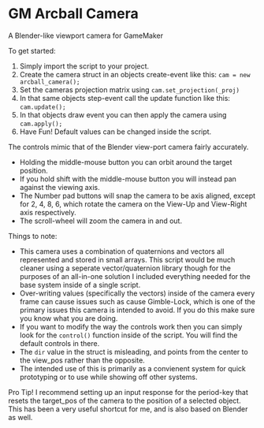 # GM Arcball Camera
 A Blender-like viewport camera for GameMaker

To get started:
1. Simply import the script to your project.
2. Create the camera struct in an objects create-event like this: ```cam = new arcball_camera(); ```
3. Set the cameras projection matrix using ```cam.set_projection(_proj)```
5. In that same objects step-event call the update function like this: ```cam.update();```
6. In that objects draw event you can then apply the camera using ```cam.apply();```
7. Have Fun! Default values can be changed inside the script.
   
The controls mimic that of the Blender view-port camera fairly accurately. 
- Holding the middle-mouse button you can orbit around the target position.
- If you hold shift with the middle-mouse button you will instead pan against the viewing axis.
- The Number pad buttons will snap the camera to be axis aligned, except for 2, 4, 8, 6, which rotate the camera on the View-Up and View-Right axis respectively.
- The scroll-wheel will zoom the camera in and out.

Things to note:
- This camera uses a combination of quaternions and vectors all represented and stored in small arrays. This script would be much cleaner using a seperate vector/quaternion library though for the purposes of an all-in-one solution I included everything needed for the base system inside of a single script.
- Over-writing values (specifically the vectors) inside of the camera every frame can cause issues such as cause Gimble-Lock, which is one of the primary issues this camera is intended to avoid. If you do this make sure you know what you are doing.
- If you want to modify the way the controls work then you can simply look for the ```control()``` function inside of the script. You will find the default controls in there.
- The ```dir``` value in the struct is misleading, and points from the center to the view_pos rather than the opposite.
- The intended use of this is primarily as a convienent system for quick prototyping or to use while showing off other systems.

Pro Tip! I recommend setting up an input response for the period-key that resets the target_pos of the camera to the position of a selected object. This has been a very useful shortcut for me, and is also based on Blender as well. 
